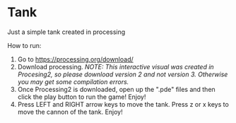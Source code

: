 # Tank
Just a simple tank created in processing

How to run:
  1. Go to https://processing.org/download/
  2. Download processing. *NOTE: This interactive visual was created in Procesing2, so please download version 2 and not version 3.         Otherwise you may get some compilation errors.*
  3. Once  Processing2 is downloaded, open up the ".pde" files and then click the play button to run the game! Enjoy!
  4. Press LEFT and RIGHT arrow keys to move the tank. Press z or x keys to move the cannon of the tank. Enjoy!
  
